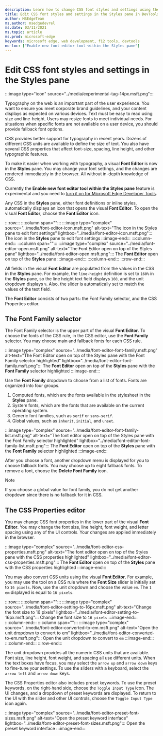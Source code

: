 ```yaml
---
description: Learn how to change CSS font styles and settings using the Styles pane in Microsoft Edge DevTools.
title: Edit CSS font styles and settings in the Styles pane in DevTools
author: MSEdgeTeam
ms.author: msedgedevrel
ms.date: 03/11/2021
ms.topic: article
ms.prod: microsoft-edge
keywords: microsoft edge, web development, f12 tools, devtools
no-loc: ["Enable new font editor tool within the Styles pane"]
---
```

# Edit CSS font styles and settings in the Styles pane

:::image type="icon" source="../media/experimental-tag-14px.msft.png":::

Typography on the web is an important part of the user experience.  You want to ensure you meet corporate brand guidelines, and your content displays as expected on various devices.  Text must be easy to read using size and line-height.  Users may resize fonts to meet individual needs.  For situations when specific fonts are not available on a user device, you should provide fallback font options.

CSS provides better support for typography in recent years.  Dozens of different CSS units are available to define the size of text.  You also have several CSS properties that affect font-size, spacing, line height, and other typographic features.

To make it easier when working with typography, a visual **Font Editor** is now in the **Styles** pane.  You may change your font settings, and the changes are rendered immediately in the browser.  All without in-depth knowledge of CSS.

Currently the **Enable new font editor tool within the Styles pane** feature is experimental and you need to [turn it on for Microsoft Edge Developer Tools][DevtoolsExperimentalFeaturesIndexTurnOnExperimentalFeatures].

Any CSS in the **Styles** pane, either font definitions or inline styles, automatically displays an icon that opens the visual **Font Editor**.  To open the visual **Font Editor**, choose the **Font Editor** icon.

:::row:::
   :::column span="":::
      :::image type="complex" source="../media/font-editor-icon.msft.png" alt-text="The icon in the Styles pane to edit font settings" lightbox="../media/font-editor-icon.msft.png":::
         The icon in the **Styles** pane to edit font settings
      :::image-end:::
   :::column-end:::
   :::column span="":::
      :::image type="complex" source="../media/font-editor-open.msft.png" alt-text="The Font Editor open on top of the Styles pane" lightbox="../media/font-editor-open.msft.png":::
         The **Font Editor** open on top of the **Styles** pane
      :::image-end:::
   :::column-end:::
:::row-end:::

All fields in the visual **Font Editor** are populated from the values in the CSS in the **Styles** pane.  For example, the `line-height` definition is set to `160%` in the **Styles** pane, so the line height text field displays `160`, and the unit dropdown displays `%`.  Also, the slider is automatically set to match the values of the text field.

The **Font Editor** consists of two parts:  the Font Family selector, and the CSS Properties editor.


<!-- ====================================================================== -->
## The Font Family selector

The Font Family selector is the upper part of the visual **Font Editor**.  To choose the fonts of the CSS rule, in the CSS editor, use the **Font Family** selector.  You may choose main and fallback fonts for each CSS rule.

:::image type="complex" source="../media/font-editor-font-family.msft.png" alt-text="The Font Editor open on top of the Styles pane with the Font Family selector highlighted" lightbox="../media/font-editor-font-family.msft.png":::
   The **Font Editor** open on top of the **Styles** pane with the **Font Family** selector highlighted
:::image-end:::

Use the **Font Family** dropdown to choose from a list of fonts.  Fonts are organized into four groups.

1.  Computed fonts, which are the fonts available in the stylesheet in the **Styles** pane.
1.  System fonts, which are the fonts that are available on the current operating system.
1.  Generic font families, such as `serif` or `sans-serif`.
1.  Global values, such as `inherit`, `initial`, and `unset`.

:::image type="complex" source="../media/font-editor-font-family-list.msft.png" alt-text="The font editor open on top of the Styles pane with the Font Family selector highlighted" lightbox="../media/font-editor-font-family-list.msft.png":::
   The **Font Editor** open on top of the **Styles** pane with the **Font Family** selector highlighted
:::image-end:::

After you choose a font, another dropdown menu is displayed for you to choose fallback fonts.  You may choose up to eight fallback fonts.  To remove a font, choose the **Delete Font Family** icon.

<!--:::image type="complex" source="../media/font-editor-defining-fonts.msft.png" alt-text="The font editor with a defined list of fonts and fallback fonts" lightbox="../media/font-editor-defining-fonts.msft.png":::
   The **Font Editor** with a defined list of fonts and fallback fonts highlighted
:::image-end:::  -->

> [!NOTE]
> If you choose a global value for font family, you do not get another dropdown since there is no fallback for it in CSS.


<!-- ====================================================================== -->
## The CSS Properties editor

You may change CSS font properties in the lower part of the visual **Font Editor**.  You may change the font size, line height, font weight, and letter spacing using any of the UI controls.  Your changes are applied immediately in the browser.

:::image type="complex" source="../media/font-editor-css-properties.msft.png" alt-text="The font editor open on top of the Styles pane with the CSS properties highlighted" lightbox="../media/font-editor-css-properties.msft.png":::
   The **Font Editor** open on top of the **Styles** pane with the CSS properties highlighted
:::image-end:::

You may also convert CSS units using the visual **Font Editor**.  For example, you may use the tool on a CSS rule where the **Font Size** slider is initially set to `16 pixels`.  Now, use the unit dropdown and choose the value `em`.  The `1 em` displayed is equal to `16 pixels`.

:::row:::
   :::column span="":::
      :::image type="complex" source="../media/font-editor-setting-to-16px.msft.png" alt-text="Change the font size to 16 pixels" lightbox="../media/font-editor-setting-to-16px.msft.png":::
         Change the font size to `16 pixels`
      :::image-end:::
   :::column-end:::
   :::column span="":::
      :::image type="complex" source="../media/font-editor-converted-to-em.msft.png" alt-text="Open the unit dropdown to convert to em" lightbox="../media/font-editor-converted-to-em.msft.png":::
         Open the unit dropdown to convert to `em`
      :::image-end:::
   :::column-end:::
:::row-end:::

The unit dropdown provides all the numeric CSS units that are available.  Font size, line height, font weight, and spacing all use different units.  When the text boxes have focus, you may select the `arrow up` and `arrow down` keys to fine-tune your settings.  To use the sliders with a keyboard, select the `arrow left` and `arrow down` keys.

The CSS Properties editor also includes preset keywords.  To use the preset keywords, on the right-hand side, choose the `Toggle Input Type` icon.  The UI changes, and a dropdown of preset keywords are displayed.  To return to the UI with the slider and other UI controls, choose the `Toggle Input Type` icon again.

:::image type="complex" source="../media/font-editor-preset-font-sizes.msft.png" alt-text="Open the preset keyword interface" lightbox="../media/font-editor-preset-font-sizes.msft.png":::
   Open the preset keyword interface
:::image-end:::


<!-- ====================================================================== -->
<!-- links -->
[DevtoolsIndex]: ../index.md "Microsoft Edge Developer Tools | Microsoft Docs"
[DevtoolsExperimentalFeaturesIndex]: ../experimental-features/index.md "Experimental features | Microsoft Docs"
[DevtoolsExperimentalFeaturesIndexTurnOnExperimentalFeatures]: ../experimental-features/index.md#turning-on-experimental-features "Turning on experimental features - Experimental features | Microsoft Docs"
